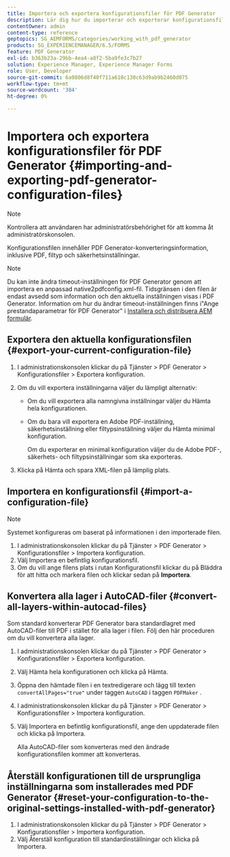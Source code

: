 ```yaml
---
title: Importera och exportera konfigurationsfiler för PDF Generator
description: Lär dig hur du importerar och exporterar konfigurationsfiler för PDF Generator.
contentOwner: admin
content-type: reference
geptopics: SG_AEMFORMS/categories/working_with_pdf_generator
products: SG_EXPERIENCEMANAGER/6.5/FORMS
feature: PDF Generator
exl-id: b363b23a-29bb-4ea4-a8f2-5ba9fe3c7b27
solution: Experience Manager, Experience Manager Forms
role: User, Developer
source-git-commit: 6a9806d8f40f711a610c130c63d9ab9b2460d075
workflow-type: tm+mt
source-wordcount: '384'
ht-degree: 0%

---
```


# Importera och exportera konfigurationsfiler för PDF Generator {#importing-and-exporting-pdf-generator-configuration-files}

>[!NOTE]
> 
> Kontrollera att användaren har administratörsbehörighet för att komma åt administratörskonsolen.

Konfigurationsfilen innehåller PDF Generator-konverteringsinformation, inklusive PDF, filtyp och säkerhetsinställningar.

>[!NOTE]
>
>Du kan inte ändra timeout-inställningen för PDF Generator genom att importera en anpassad native2pdfconfig.xml-fil. Tidsgränsen i den filen är endast avsedd som information och den aktuella inställningen visas i PDF Generator. Information om hur du ändrar timeout-inställningen finns i&quot;Ange prestandaparametrar för PDF Generator&quot; i [Installera och distribuera AEM formulär](https://www.adobe.com/go/learn_aemforms_installJBoss_63).

## Exportera den aktuella konfigurationsfilen {#export-your-current-configuration-file}

1. I administrationskonsolen klickar du på Tjänster > PDF Generator > Konfigurationsfiler > Exportera konfiguration.
1. Om du vill exportera inställningarna väljer du lämpligt alternativ:

   * Om du vill exportera alla namngivna inställningar väljer du Hämta hela konfigurationen.
   * Om du bara vill exportera en Adobe PDF-inställning, säkerhetsinställning eller filtypsinställning väljer du Hämta minimal konfiguration.

     Om du exporterar en minimal konfiguration väljer du de Adobe PDF-, säkerhets- och filtypsinställningar som ska exporteras.

1. Klicka på Hämta och spara XML-filen på lämplig plats.

## Importera en konfigurationsfil {#import-a-configuration-file}

>[!NOTE]
>
>Systemet konfigureras om baserat på informationen i den importerade filen.

1. I administrationskonsolen klickar du på Tjänster > PDF Generator > Konfigurationsfiler > Importera konfiguration.
1. Välj Importera en befintlig konfigurationsfil.
1. Om du vill ange filens plats i rutan Konfigurationsfil klickar du på Bläddra för att hitta och markera filen och klickar sedan på **Importera**.

## Konvertera alla lager i AutoCAD-filer {#convert-all-layers-within-autocad-files}

Som standard konverterar PDF Generator bara standardlagret med AutoCAD-filer till PDF i stället för alla lager i filen. Följ den här proceduren om du vill konvertera alla lager.

1. I administrationskonsolen klickar du på Tjänster > PDF Generator > Konfigurationsfiler > Exportera konfiguration.
1. Välj Hämta hela konfigurationen och klicka på Hämta.
1. Öppna den hämtade filen i en textredigerare och lägg till texten `convertAllPages="true"` under taggen `AutoCAD` i taggen `PDFMaker` .
1. I administrationskonsolen klickar du på Tjänster > PDF Generator > Konfigurationsfiler > Importera konfiguration.
1. Välj Importera en befintlig konfigurationsfil, ange den uppdaterade filen och klicka på Importera.

   Alla AutoCAD-filer som konverteras med den ändrade konfigurationsfilen kommer att konverteras.

## Återställ konfigurationen till de ursprungliga inställningarna som installerades med PDF Generator {#reset-your-configuration-to-the-original-settings-installed-with-pdf-generator}

1. I administrationskonsolen klickar du på Tjänster > PDF Generator > Konfigurationsfiler > Importera konfiguration.
1. Välj Återställ konfiguration till standardinställningar och klicka på Importera.
